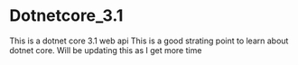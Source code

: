 # Dotnetcore_3.1
This is a dotnet core 3.1  web api
This is a good strating point to learn about dotnet core.
Will be updating this as I get more time

